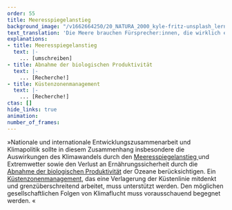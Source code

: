 ```yaml
---
order: 55
title: Meeresspiegelanstieg
background_image: "/v1662664250/20_NATURA_2000_kyle-fritz-unsplash_lern2r_bgz3ot.jpg#4cd4ff"
text_translation: 'Die Meere brauchen Fürsprecher:innen, die wirklich etwas zu sagen haben. Und diese brauchen Geld, um die seit Jahrzehnten überfälligen To-Dos endlich angehen zu können.'
explanations:
- title: Meeresspiegelanstieg
  text: |-
    ... [umschreiben]
- title: Abnahme der biologischen Produktivität
  text: |-
    ... [Recherche!]
- title: Küstenzonenmanagement
  text: |-
    ... [Recherche!]
ctas: []
hide_links: true
animation:
number_of_frames:
---
```

»Nationale und internationale Entwicklungszusammenarbeit und Klimapolitik sollte in diesem Zusammenhang insbesondere die Auswirkungen des Klimawandels durch den [Meeresspiegelanstieg ](# "Meeresspiegelanstieg")und Extremwetter sowie den Verlust an Ernährungssicherheit durch die [Abnahme der biologischen Produktivität](# "Abnahme der biologischen Produktivität") der Ozeane berücksichtigen. Ein [Küstenzonenmanagement](# "Küstenzonenmanagement"), das eine Verlagerung der Küstenlinie mitdenkt und grenzüberschreitend arbeitet, muss unterstützt werden. Den möglichen gesellschaftlichen Folgen von Klimaflucht muss vorausschauend begegnet werden. «